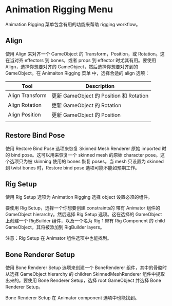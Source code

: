 # Animation Rigging Menu

Animation Rigging 菜单包含有用的功能来帮助 rigging workflow。

## Align

使用 Align 来对齐一个 GameObject 的 Transform，Position，或 Rotation。这在当对齐 effectors 到 bones，或者 props 到 effector 时尤其有用。要使用 Align，选择你想要对齐的 GameObject，然后选择你想要对齐到的 GameObject。在 Animaiton Rigging 菜单 中，选择合适的 align 选项：

| Tool | Description |
| --- | --- |
| Align Transform | 更新 GameObject 的 Position 和 Rotation |
| Align Rotation | 更新 GameObject 的 Rotation |
| Align Position | 更新 GameObject 的 Position |
| | |

## Restore Bind Pose

使用 Restore Bind Pose 选项来恢复 Skinned Mesh Renderer 原始 imported 时的 bind pose。这可以用来恢复一个 skinned mesh 的原始 character pose。这个选项只为被 skinning 使用的 bones 恢复 poses。当 mesh 只设置为 skinned 到 twist bones 时，Restore bind pose 选项可能不能如预期工作。

## Rig Setup

使用 Rig Setup 选项为 Animation Rigging 选择 object 设置必须的组件。

要使用 Rig Setup，选择一个你想要创建 constraints的 带有 Animator 组件的 GameObject hierarchy。然后选择 Rig Setup 选项。这在选择的 GameObject 上创建一个 RigBuilder 组件，以及一个名为 Rig 1 带有 Rig Component 的 child GameObject，其将被添加到 RigBuilder layers。

注意：Rig Setup 在 Animator 组件选项中也能找到。

## Bone Renderer Setup

使用 Bone Renderer Setup 选项来创建一个 BoneRenderer 组件，其中的骨骼时从选择 GameObject hierarchy 的 children SkinnedMeshRenderer 组件中提取出来的。要使用 Bone Renderer Setup，选择 root GameObject 并选择 Bone Renderer Setup。

Bone Renderer Setup 在 Animator component 选项中也能找到。
